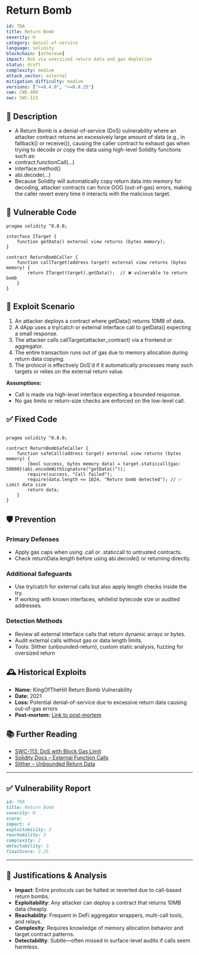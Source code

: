 # Return Bomb

```YAML
id: TBA
title: Return Bomb 
severity: H
category: denial-of-service
language: solidity
blockchain: [ethereum]
impact: DoS via oversized return data and gas depletion
status: draft
complexity: medium
attack_vector: external
mitigation_difficulty: medium
versions: [">=0.4.0", "<=0.8.25"]
cwe: CWE-400
swc: SWC-113
```

## 📝 Description

- A Return Bomb is a denial-of-service (DoS) vulnerability where an attacker contract returns an excessively large amount of data (e.g., in fallback() or receive()), causing the caller contract to exhaust gas when trying to decode or copy the data using high-level Solidity functions such as:
- contract.functionCall(...)
- interface.method()
- abi.decode(...)
- Because Solidity will automatically copy return data into memory for decoding, attacker contracts can force OOG (out-of-gas) errors, making the caller revert every time it interacts with the malicious target.

## 🚨 Vulnerable Code

```solidity
pragma solidity ^0.8.0;

interface ITarget {
    function getData() external view returns (bytes memory);
}

contract ReturnBombCaller {
    function callTarget(address target) external view returns (bytes memory) {
        return ITarget(target).getData();  // ❌ vulnerable to return bomb
    }
}
```

## 🧪 Exploit Scenario

1. An attacker deploys a contract where getData() returns 10MB of data.
2. A dApp uses a try/catch or external interface call to getData() expecting a small response.
3. The attacker calls callTarget(attacker_contract) via a frontend or aggregator.
4. The entire transaction runs out of gas due to memory allocation during return data copying.
5. The protocol is effectively DoS'd if it automatically processes many such targets or relies on the external return value.

**Assumptions:**

- Call is made via high-level interface expecting a bounded response.
- No gas limits or return-size checks are enforced on the low-level call.

## ✅ Fixed Code

```solidity

pragma solidity ^0.8.0;

contract ReturnBombSafeCaller {
    function safeCall(address target) external view returns (bytes memory) {
        (bool success, bytes memory data) = target.staticcall{gas: 50000}(abi.encodeWithSignature("getData()"));
        require(success, "Call failed");
        require(data.length <= 1024, "Return bomb detected"); // ✅ Limit data size
        return data;
    }
}
```

## 🛡️ Prevention

### Primary Defenses

- Apply gas caps when using .call or .staticcall to untrusted contracts.
- Check returnData.length before using abi.decode() or returning directly.

### Additional Safeguards

- Use try/catch for external calls but also apply length checks inside the try.
- If working with known interfaces, whitelist bytecode size or audited addresses.

### Detection Methods

- Review all external interface calls that return dynamic arrays or bytes.
- Audit external calls without gas or data length limits.
- Tools: Slither (unbounded-return), custom static analysis, fuzzing for oversized return

## 🕰️ Historical Exploits

- **Name:** KingOfTheHill Return Bomb Vulnerability 
- **Date:** 2021 
- **Loss:** Potential denial-of-service due to excessive return data causing out-of-gas errors 
- **Post-mortem:** [Link to post-mortem](https://github.com/ethereum/solidity/issues/12306) 
  
## 📚 Further Reading

- [SWC-113: DoS with Block Gas Limit](https://swcregistry.io/docs/SWC-113/) 
- [Solidity Docs – External Function Calls](https://docs.soliditylang.org/en/latest/control-structures.html#error-handling-assert-require-revert-and-exceptions)  
- [Slither – Unbounded Return Data](https://github.com/crytic/slither/wiki/Detector-Documentation#unbounded-return)

--- 

## ✅ Vulnerability Report

```markdown
id: TBA
title: Return Bomb 
severity: H
score:
impact: 4 
exploitability: 3 
reachability: 3 
complexity: 2  
detectability: 3  
finalScore: 3.25
```

---

## 📄 Justifications & Analysis

- **Impact**: Entire protocols can be halted or reverted due to call-based return bombs.
- **Exploitability**: Any attacker can deploy a contract that returns 10MB data cheaply.
- **Reachability**: Frequent in DeFi aggregator wrappers, multi-call tools, and relays.
- **Complexity**: Requires knowledge of memory allocation behavior and target contract patterns.
- **Detectability**: Subtle—often missed in surface-level audits if calls seem harmless.